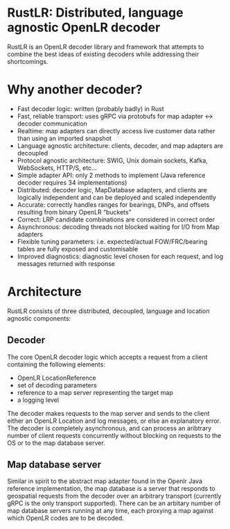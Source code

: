 # RustLR: Distributed, language agnostic OpenLR decoder

RustLR is an OpenLR decoder library and framework that attempts to combine the best ideas of existing decoders while addressing their shortcomings.  

# Why another decoder?

- Fast decoder logic: written (probably badly) in Rust
- Fast, reliable transport: uses gRPC via protobufs for map adapter <-> decoder communication
- Realtime: map adapters can directly access live customer data rather than using an imported snapshot
- Language agnostic architecture: clients, decoder, and map adapters are decoupled
- Protocol agnostic architecture: SWIG, Unix domain sockets, Kafka, WebSockets, HTTP/S, etc...
- Simple adapter API: only 2 methods to implement (Java reference decoder requires 34 implementations)
- Distributed: decoder logic, MapDatabase adapters, and clients are logically independent and can be deployed and scaled independently
- Accurate: correctly handles ranges for bearings, DNPs, and offsets resulting from binary OpenLR “buckets”
- Correct: LRP candidate combinations are considered in correct order
- Asynchronous: decoding threads not blocked waiting for I/O from Map adapters
- Flexible tuning parameters: i.e. expected/actual FOW/FRC/bearing tables are fully exposed and customisable
- Improved diagnostics: diagnostic level chosen for each request, and log messages returned with response

# Architecture

RustLR consists of three distributed, decoupled, language and location agnostic components:

## Decoder
The core OpenLR decoder logic which accepts a request from a client containing the following elements:

- OpenLR LocationReference
- set of decoding parameters
- reference to a map server representing the target map
- a logging level

The decoder makes requests to the map server and sends to the client either an OpenLR Location and log messages, or else an explanatory error.  The decoder is completely asynchronous, and can process an aribtrary number of client requests concurrently without blocking on requests to the OS or to the map database server.  

## Map database server
Similar in spirit to the abstract map adapter found in the Openlr Java reference implementation, the map database is a server that responds to geospatial requests from the decoder over an arbitrary transport (currently gRPC is the only transport supported).  There can be an arbitary number of map database servers running at any time, each proxying a map against which OpenLR codes are to be decoded. 

